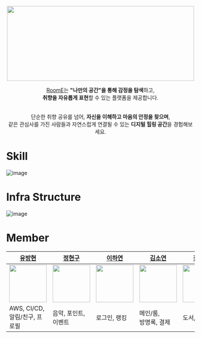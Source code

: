 <p align="center">
  <a href="https://desqb38rc2v50.cloudfront.net" target="_blank">
    <img src="https://github.com/user-attachments/assets/c7e9f361-0ae1-4d06-a747-573d74c97140" height="200px" width="500px">
  </a>
</p>

<div align="center">
  
  [RoomE](https://desqb38rc2v50.cloudfront.net)는 **"나만의 공간"을 통해 감정을 탐색**하고, <br> 
  **취향을 자유롭게 표현**할 수 있는 플랫폼을 제공합니다. <br> 
  <br>
  
  단순한 취향 공유를 넘어, **자신을 이해하고 마음의 안정을 찾으며**, <br>
  같은 관심사를 가진 사람들과 자연스럽게 연결될 수 있는 **디지털 힐링 공간**을 경험해보세요.
  
</div>

# Skill
![image](https://github.com/user-attachments/assets/8d553034-ce41-41cd-9a6e-d4bf7e2b234a)


# Infra Structure
![image](https://github.com/user-attachments/assets/95428da4-4439-4321-9005-d27fd6ac42bc)


# Member
| [유방현](https://github.com/chesthyeon) | [정현구](https://github.com/jhyngu) | [이하연](https://github.com/exxyeon) | [김소연](https://github.com/soyeon1806) | [장대영](https://github.com/JangDaeyeong) |
| --- | --- | --- | --- | --- |
| <a href="https://github.com/chesthyeon"><img src="https://avatars.githubusercontent.com/u/75735367?v=4" width="100px;" alt=""/></a> | <a href="https://github.com/jhyngu"><img src="https://avatars.githubusercontent.com/u/154207428?v=4" width="100px;" alt=""/></a> | <a href="https://github.com/exxyeon"><img src="https://avatars.githubusercontent.com/u/170444258?v=4" width="100px;" alt=""/></a> | <a href="https://github.com/soyeon1806"><img src="https://avatars.githubusercontent.com/u/102381857?v=4" width="100px;" alt=""/></a> | <a href="https://github.com/JangDaeyeong"><img src="https://avatars.githubusercontent.com/JangDaeyeong" width="100px;" alt=""/></a> |
| AWS, CI/CD, <br> 알림/친구, 프로필 | 음악, 포인트, 이벤트 | 로그인, 랭킹 | 메인/룸, <br> 방명록, 결제 | 도서, 출석체크 |
